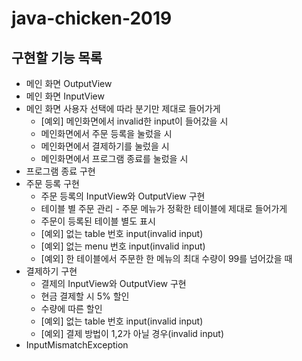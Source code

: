 # java-chicken-2019

## 구현할 기능 목록
- 메인 화면 OutputView
- 메인 화면 InputView
- 메인 화면 사용자 선택에 따라 분기만 제대로 들어가게
  * [예외] 메인화면에서 invalid한 input이 들어갔을 시
  * 메인화면에서 주문 등록을 눌렀을 시 
  * 메인화면에서 결제하기를 눌렀을 시
  * 메인화면에서 프로그램 종료를 눌렀을 시
- 프로그램 종료 구현
- 주문 등록 구현
  * 주문 등록의 InputView와 OutputView 구현
  * 테이블 별 주문 관리 - 주문 메뉴가 정확한 테이블에 제대로 들어가게
  * 주문이 등록된 테이블 별도 표시
  * [예외] 없는 table 번호 input(invalid input)
  * [예외] 없는 menu 번호 input(invalid input)
  * [예외] 한 테이블에서 주문한 한 메뉴의 최대 수량이 99를 넘어갔을 때
- 결제하기 구현
  * 결제의 InputView와 OutputView 구현
  * 현금 결제할 시 5% 할인
  * 수량에 따른 할인
  * [예외] 없는 table 번호 input(invalid input)
  * [예외] 결제 방법이 1,2가 아닐 경우(invalid input)
- InputMismatchException